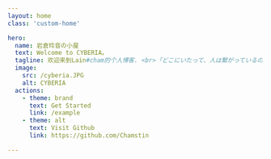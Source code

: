```yaml
---
layout: home
class: 'custom-home'

hero:
  name: 岩倉玲音の小屋
  text: Welcome to CYBERIA。
  tagline: 欢迎来到Lain#cham的个人博客. <br>「どこにいたって、人は繋がっているのよ」.
  image:
    src: /cyberia.JPG
    alt: CYBERIA
  actions:
    - theme: brand
      text: Get Started
      link: /example
    - theme: alt
      text: Visit Github
      link: https://github.com/Chamstin

---
```


<style scoped>
/* 使用特定页面类名限制样式作用范围 */
.custom-home .VPHero {
  display: grid !important;
  /* 可以调整这里的比例来改变左右两栏的宽度占比 */
  grid-template-columns: 0.8fr 1.2fr !important;
  gap: 2rem;
  padding: 0 24px;
}

.custom-home .VPHero .image {
  grid-column: 2;
  display: flex !important;
  justify-content: center;
  align-items: center;
  margin: 0 !important;
  /* 添加最小高度确保图片区域足够大 */
  min-height: 400px;
}

.custom-home .VPHero .image img {
  /* 设置最小宽度 */
  min-width: 400px;
  /* 设置最大宽度 */
  max-width: 800px;
  /* 保持宽高比 */
  height: auto;
  /* 可选：添加缩放效果 */
  transform: scale(1.2);
}

/* 保持移动端响应式布局 */
@media (max-width: 768px) {
  .custom-home .VPHero {
    grid-template-columns: 1fr !important;
  }
  
  .custom-home .VPHero .image img {
    /* 移动端下的图片大小 */
    min-width: 300px;
    max-width: 100%;
    transform: scale(1);
  }
}
</style>
